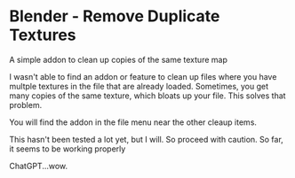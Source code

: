 # Blender - Remove Duplicate Textures
 A simple addon to clean up copies of the same texture map

 I wasn't able to find an addon or feature to clean up files where you have multple textures in the file that are already loaded.
 Sometimes, you get many copies of the same texture, which bloats up your file. This solves that problem.

 You will find the addon in the file menu near the other cleaup items.

 This hasn't been tested a lot yet, but I will. So proceed with caution. So far, it seems to be working properly

 ChatGPT...wow.
